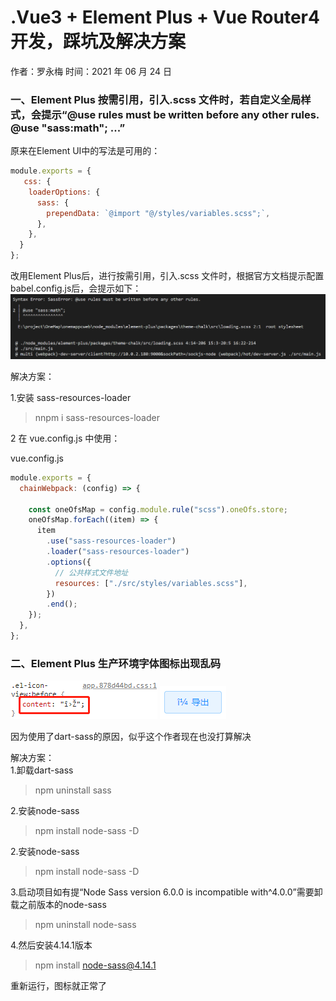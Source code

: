 # .Vue3 + Element Plus + Vue Router4 开发，踩坑及解决方案

作者：罗永梅
时间：2021 年 06 月 24 日

### 一、Element Plus 按需引用，引入.scss 文件时，若自定义全局样式，会提示“@use rules must be written before any other rules. @use "sass:math"; ...”
原来在Element UI中的写法是可用的：
```js
module.exports = {
   css: {
    loaderOptions: {
      sass: {
        prependData: `@import "@/styles/variables.scss";`,
      },
    },
  }
};
```
改用Element Plus后，进行按需引用，引入.scss 文件时，根据官方文档提示配置babel.config.js后，会提示如下：
![Image text](images/sass-error-1.png)


解决方案：

1.安装 sass-resources-loader
   > nnpm i sass-resources-loader

2 在 vue.config.js 中使用：

vue.config.js

```js
module.exports = {
  chainWebpack: (config) => {

    const oneOfsMap = config.module.rule("scss").oneOfs.store;
    oneOfsMap.forEach((item) => {
      item
        .use("sass-resources-loader")
        .loader("sass-resources-loader")
        .options({
          // 公共样式文件地址
          resources: ["./src/styles/variables.scss"],
        })
        .end();
    });
  },
};
```

### 二、Element Plus 生产环境字体图标出现乱码

![Image text](images/icon-1.png)
![Image text](images/icon-2.png)

因为使用了dart-sass的原因，似乎这个作者现在也没打算解决

解决方案：  
1.卸载dart-sass
> npm uninstall sass

2.安装node-sass
> npm install node-sass -D

2.安装node-sass
> npm install node-sass -D

3.启动项目如有提“Node Sass version 6.0.0 is incompatible with^4.0.0”需要卸载之前版本的node-sass
>npm uninstall node-sass

4.然后安装4.14.1版本
> npm install node-sass@4.14.1

重新运行，图标就正常了
